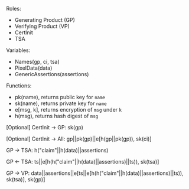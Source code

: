 Roles:
- Generating Product (GP)
- Verifying Product (VP)
- CertInit
- TSA

Variables:
- Names(gp, ci, tsa)
- PixelData(data)
- GenericAssertions(assertions)

Functions:
- pk(name), returns public key for `name`
- sk(name), returns private key for `name`
- e[msg, k], returns encryption of `msg` under `k`
- h(msg), returns hash digest of `msg`

[Optional] CertInit -> GP: sk(gp)

[Optional] CertInit -> All: gp||pk(gp)||e[h(gp||pk(gp)), sk(ci)]

GP -> TSA: h("claim"||h(data)||assertions)

GP <- TSA: ts||e[h(h("claim"||h(data)||assertions)||ts)), sk(tsa)]

GP -> VP: data||assertions||e[ts||e[h(h("claim"||h(data)||assertions)||ts)), sk(tsa)], sk(gp)]
